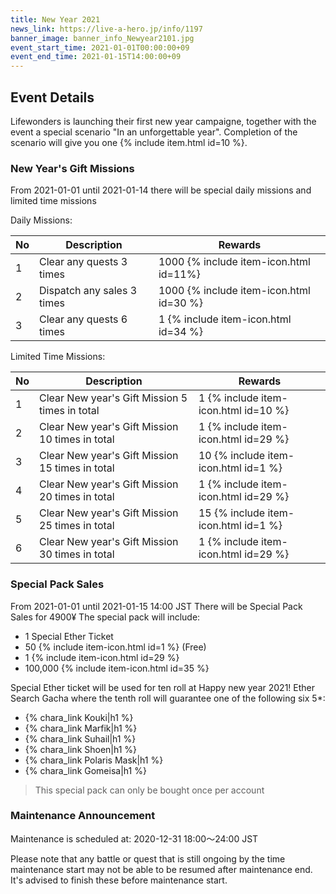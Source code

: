 ```yaml
---
title: New Year 2021
news_link: https://live-a-hero.jp/info/1197
banner_image: banner_info_Newyear2101.jpg
event_start_time: 2021-01-01T00:00:00+09
event_end_time: 2021-01-15T14:00:00+09
---
```


## Event Details

Lifewonders is launching their first new year campaigne, together with the event
a special scenario "In an unforgettable year". Completion of the scenario will give you
one {% include item.html id=10 %}.

### New Year's Gift Missions

From 2021-01-01 until 2021-01-14 there will be special daily missions and limited time missions

Daily Missions:

| No  | Description      | Rewards      |
|----|-----------------------------------------------------------|----------------|
| 1  | Clear any quests 3 times | 1000 {% include item-icon.html id=11%}    |
| 2  | Dispatch any sales 3 times | 1000 {% include item-icon.html id=30 %}    |
| 3  | Clear any quests 6 times | 1 {% include item-icon.html id=34 %}    |

Limited Time Missions: 

| No  | Description      | Rewards      |
|----|-----------------------------------------------------------|----------------|
| 1  | Clear New year's Gift Mission 5 times in total | 1 {% include item-icon.html id=10 %}    |
| 2  | Clear New year's Gift Mission 10 times in total | 1 {% include item-icon.html id=29 %}    |
| 3  | Clear New year's Gift Mission 15 times in total | 10 {% include item-icon.html id=1 %}    |
| 4  | Clear New year's Gift Mission 20 times in total | 1 {% include item-icon.html id=29 %}    |
| 5  | Clear New year's Gift Mission 25 times in total| 15 {% include item-icon.html id=1 %}    |
| 6  | Clear New year's Gift Mission 30 times in total | 1 {% include item-icon.html id=29 %}    |

### Special Pack Sales 

From 2021-01-01 until 2021-01-15 14:00 JST There will be Special Pack Sales for 4900¥ 
The special pack will include:
- 1 Special Ether Ticket
- 50 {% include item-icon.html id=1 %}  (Free)
- 1 {% include item-icon.html id=29 %} 
- 100,000 {% include item-icon.html id=35 %} 

Special Ether ticket will be used for ten roll at Happy new year 2021! Ether Search Gacha where the tenth roll will guarantee one of the following six 5*:
- {% chara_link Kouki|h1 %}
- {% chara_link Marfik|h1 %}
- {% chara_link Suhail|h1 %}
- {% chara_link Shoen|h1 %}
- {% chara_link Polaris Mask|h1 %}
- {% chara_link Gomeisa|h1 %}

> This special pack can only be bought once per account


### Maintenance Announcement

Maintenance is scheduled at:
2020-12-31 18:00～24:00 JST

Please note that any battle or quest that is still ongoing by the time maintenance start may not be able to be resumed after maintenance end.
It's advised to finish these before maintenance start.
